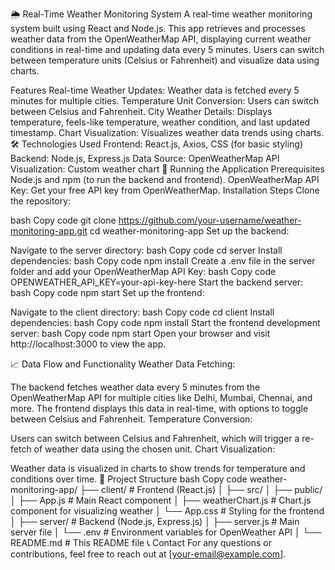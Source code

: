 🌦️ Real-Time Weather Monitoring System
A real-time weather monitoring system built using React and Node.js. This app retrieves and processes weather data from the OpenWeatherMap API, displaying current weather conditions in real-time and updating data every 5 minutes. Users can switch between temperature units (Celsius or Fahrenheit) and visualize data using charts.

Features
Real-time Weather Updates: Weather data is fetched every 5 minutes for multiple cities.
Temperature Unit Conversion: Users can switch between Celsius and Fahrenheit.
City Weather Details: Displays temperature, feels-like temperature, weather condition, and last updated timestamp.
Chart Visualization: Visualizes weather data trends using charts.
🛠️ Technologies Used
Frontend: React.js, Axios, CSS (for basic styling)
Backend: Node.js, Express.js
Data Source: OpenWeatherMap API
Visualization: Custom weather chart
🚀 Running the Application
Prerequisites
Node.js and npm (to run the backend and frontend).
OpenWeatherMap API Key: Get your free API key from OpenWeatherMap.
Installation Steps
Clone the repository:

bash
Copy code
git clone https://github.com/your-username/weather-monitoring-app.git
cd weather-monitoring-app
Set up the backend:

Navigate to the server directory:
bash
Copy code
cd server
Install dependencies:
bash
Copy code
npm install
Create a .env file in the server folder and add your OpenWeatherMap API Key:
bash
Copy code
OPENWEATHER_API_KEY=your-api-key-here
Start the backend server:
bash
Copy code
npm start
Set up the frontend:

Navigate to the client directory:
bash
Copy code
cd client
Install dependencies:
bash
Copy code
npm install
Start the frontend development server:
bash
Copy code
npm start
Open your browser and visit http://localhost:3000 to view the app.

📈 Data Flow and Functionality
Weather Data Fetching:

The backend fetches weather data every 5 minutes from the OpenWeatherMap API for multiple cities like Delhi, Mumbai, Chennai, and more.
The frontend displays this data in real-time, with options to toggle between Celsius and Fahrenheit.
Temperature Conversion:

Users can switch between Celsius and Fahrenheit, which will trigger a re-fetch of weather data using the chosen unit.
Chart Visualization:

Weather data is visualized in charts to show trends for temperature and conditions over time.
📂 Project Structure
bash
Copy code
weather-monitoring-app/
├── client/                    # Frontend (React.js)
│   ├── src/
│   ├── public/
│   ├── App.js                 # Main React component
│   ├── weatherChart.js         # Chart.js component for visualizing weather
│   └── App.css                # Styling for the frontend
│
├── server/                    # Backend (Node.js, Express.js)
│   ├── server.js              # Main server file
│   └── .env                   # Environment variables for OpenWeather API
│
└── README.md                  # This README file
📞 Contact
For any questions or contributions, feel free to reach out at [your-email@example.com].

